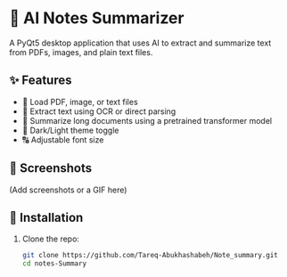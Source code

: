 # 🧠 AI Notes Summarizer

A PyQt5 desktop application that uses AI to extract and summarize text from PDFs, images, and plain text files.

## ✨ Features
- 📄 Load PDF, image, or text files
- 🤖 Extract text using OCR or direct parsing
- 📝 Summarize long documents using a pretrained transformer model
- 🎨 Dark/Light theme toggle
- 🔠 Adjustable font size

## 📸 Screenshots
(Add screenshots or a GIF here)

## 🚀 Installation

1. Clone the repo:
   ```bash
   git clone https://github.com/Tareq-Abukhashabeh/Note_summary.git
   cd notes-Summary
